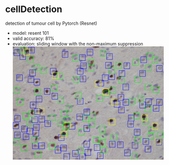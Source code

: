 # cellDetection
detection of tumour cell by Pytorch (Resnet)
- model: resent 101
- valid accuracy: 81%
- evaluation: sliding window with the non-maximum suppression
![result](sample.png)
